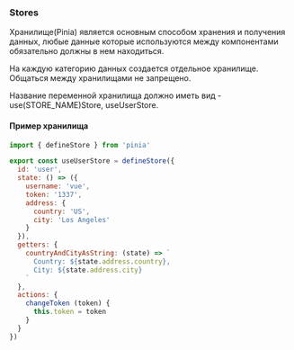 ### Stores

Хранилище(Pinia) является основным способом хранения и получения данных, любые данные которые используются
между компонентами обязательно должны в нем находиться.

На каждую категорию данных создается отдельное хранилище.
Общаться между хранилищами не запрещено.

Название переменной хранилища должно иметь вид - use(STORE_NAME)Store, useUserStore.

#### Пример хранилища

```javascript
import { defineStore } from 'pinia'

export const useUserStore = defineStore({
  id: 'user',
  state: () => ({
    username: 'vue',
    token: '1337',
    address: {
      country: 'US',
      city: 'Los Angeles'
    }
  }),
  getters: {
    countryAndCityAsString: (state) => `
      Country: ${state.address.country},
      City: ${state.address.city}
    `
  },
  actions: {
    changeToken (token) {
      this.token = token
    }
  }
})
```
